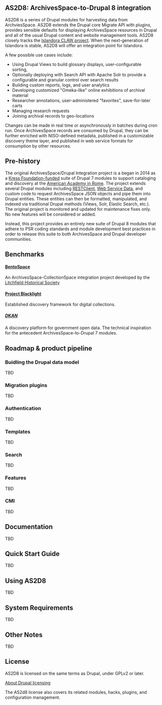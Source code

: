 ## AS2D8: ArchivesSpace-to-Drupal 8 integration
AS2D8 is a series of Drupal modules for harvesting data from ArchviesSpace. AS2D8 extends the Drupal core Migrate API with plugins, provides sensible defaults for displaying ArchivesSpace resources in Drupal and all of the usual Drupal content and website management tools. AS2D8 closely tracks the [Islandora CLAW project](https://github.com/Islandora-CLAW/CLAW). When the next-generation of Islandora is stable, AS2D8 will offer an integration point for Islandora.

A few possible use cases include:
- Using Drupal Views to build glossary displays, user-configurable sorting,
- Optionally deploying with Search API with Apache Solr to provide a configurable and granular control over search results
- Building custom reports, logs, and user analytics
- Developing customized "Omeka-like" online exhibitions of archival material
- Researcher annotations, user-administered "favorites", save-for-later carts
- Managing research requests
- Joining archival records to geo-locations

Changes can be made in real time or asynchronously in batches during cron run. Once ArchivesSpace records are consumed by Drupal, they can be further enriched with NISO-defined metadata, published in a customizable discovery theme layer, and published in web service formats for consumption by other resources.

## Pre-history
The original ArchivesSpace/Drupal Integration project is a began in 2014 as a [Kress Foundation-funded](http://www.kressfoundation.org) suite of Drupal 7 modules to support cataloging and discovery at the [American Academy in Rome](http://dhc.aarome.org). The project extends several Drupal modules including [RESTClient](https://www.drupal.org/project/restclient), [Web Service Data](https://www.drupal.org/project/wsdata), and custom code to request ArchivesSpace JSON objects and pipe them into Drupal entities. These entities can then be formatted, manipulated, and indexed via traditional Drupal methods (Views, Solr, Elastic Search, etc.). The original project is monitored and updated for maintenance fixes only. No new features will be considered or added.

Instead, this project provides an entirely new suite of Drupal 8 modules that adhere to PSR coding standards and module development best practices in order to release this suite to both ArchivesSpace and Drupal developer communities.

## Benchmarks
#### [BentoSpace](http://demo.martinezdev.com/bento/search/)
An ArchivesSpace-CollectionSpace integration project developed by the [Litchfield Historical Society](http://litchfieldhistoricalsociety.org/)

#### [Project Blacklight](http://projectblacklight.org/)
Established discovery framework for digital collections.

##### [DKAN](https://getdkan.org/)
A discovery platform for government open data. The technical inspiration for the antecedent ArchivesSpace-to-Drupal 7 modules.

## Roadmap & product pipeline
### Buidling the Drupal data model
TBD

### Migration plugins
TBD

### Authentication
TBD

### Templates
TBD

### Search
TBD

### Features
TBD

### CMI
TBD

## Documentation
TBD

## Quick Start Guide
TBD

## Using AS2D8
TBD

## System Requirements
TBD

## Other Notes
TBD

## License
AS2D8 is licensed on the same terms as Drupal, under GPLv2 or later.

[About Drupal licensing](https://www.drupal.org/about/licensing)

The AS2d8 license also covers its related modules, hacks, plugins, and configuration management.
